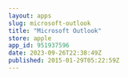 ```yaml
---
layout: apps
slug: microsoft-outlook
title: "Microsoft Outlook"
store: apple
app_id: 951937596
date: 2023-09-26T22:38:49Z
published: 2015-01-29T05:22:59Z
---
```

